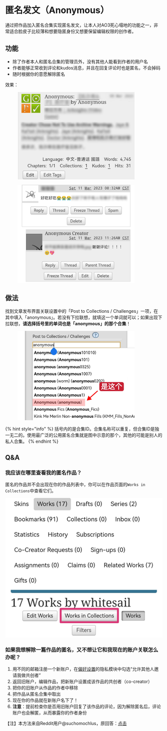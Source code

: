 # 匿名发文（Anonymous）

通过把作品加入匿名合集实现匿名发文，让本人对AO3死心塌地的功能之一，非常适合脸皮子比较薄和想要隐匿身份又想要保留编辑权限的创作者。

## 功能

* 除了作者本人和匿名合集的管理员外，没有其他人能看到作者的用户名
* 作者能够正常收到评论和kudos消息，并且在回复评论时也是匿名，不会掉码
* 随时根据你的意愿解除匿名



效果：

<figure><img src="../../.gitbook/assets/MTXX_MH20230315_152449578.jpg" alt="" width="375"><figcaption></figcaption></figure>

<figure><img src="../../.gitbook/assets/MTXX_MH20230315_152700126.jpg" alt="" width="375"><figcaption></figcaption></figure>

## 做法

找到文章发布界面关联设置中的「Post to Collections / Challenges」一项，在其中填入「anonymous」。若没有下拉联想，就填这一个单词就可以；如果出现下拉联想，**请选择括号里的单词也是「anonymous」的那个合集**！

<figure><img src="../../.gitbook/assets/MTXX_MH20230315_152211202.jpg" alt="" width="375"><figcaption></figcaption></figure>

{% hint style="info" %}
括号内的是合集ID。合集名称可以重复，但合集ID是独一无二的。使用最广泛的公用匿名合集就是图中示意的那个，其他的可能是别人的私人合集。
{% endhint %}

## Q\&A

### 我应该在哪里查看我的匿名作品？

匿名的作品并不会出现在你的作品列表中，你可以在作品页面的`Works in Collections`中查看它们。

![](../../.gitbook/assets/Screenshot_20230324_105924.jpg)

### 如果我想解除一篇作品的匿名，又不想让它和我现在的账户关联怎么办呢？

1. 用不同的邮箱注册一个新账户，在[偏好设置](../../xin-shou-she-zhi-yu-xin-xi-geng-gai/pian-hao-she-zhi-preferences.md)的隐私模块中勾选“允许其他人邀请我做共创者”
2. 返回旧账户，编辑作品，把新账户设置成该作品的共创者（co-creator）
3. 把你的旧账户从作品的作者中移除
4. 把作品从匿名合集中取出
5. 现在你的作品就在新账户名下了！
6. **注意**：提前检查你是否用旧账户回复了该作品的评论，因为解除匿名后，评论账户也会解匿，从而暴露你的作者身份

【注】本方法来自Reddit用户@suchomochlus，原回答：[点击](https://www.reddit.com/r/FanFiction/comments/if8kpl/comment/g2m14b8/?utm_source=share\&utm_medium=web2x\&context=3)
